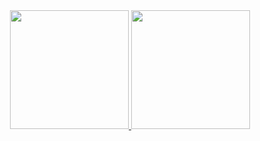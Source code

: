
<div align="center">
  <a href="https://github.com/gbarth">
  <img height="190em" src="https://github-readme-stats.vercel.app/api?username=gbarth&show_icons=true&theme=dark&include_all_commits=true&count_private=true"/>
  <img height="190em" src="https://github-readme-stats.vercel.app/api/top-langs/?username=gbarth&layout=compact&langs_count=7&theme=dark"/>
</div>
